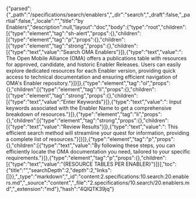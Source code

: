 {"parsed":{"_path":"/specifications/search/enablers","_dir":"search","_draft":false,"_partial":false,"_locale":"","title":"by Enablers","description":null,"layout":"doc","body":{"type":"root","children":[{"type":"element","tag":"sh-alert","props":{},"children":[{"type":"element","tag":"p","props":{},"children":[{"type":"element","tag":"strong","props":{},"children":[{"type":"text","value":"Search OMA Enablers"}]},{"type":"text","value":": The Open Mobile Alliance (OMA) offers a publications table with resources for approved, candidate, and historic Enabler Releases. Users can easily explore dedicated resources for each Enabler version, providing quick access to technical documentation and ensuring efficient navigation of OMA's Enabler repository."}]}]},{"type":"element","tag":"ol","props":{},"children":[{"type":"element","tag":"li","props":{},"children":[{"type":"element","tag":"strong","props":{},"children":[{"type":"text","value":"Enter Keywords"}]},{"type":"text","value":": Input keywords associated with the Enabler Name to get a comprehensive breakdown of resources."}]},{"type":"element","tag":"li","props":{},"children":[{"type":"element","tag":"strong","props":{},"children":[{"type":"text","value":"Review Results"}]},{"type":"text","value":": This efficient search method will streamline your quest for information, providing a complete list of resources."}]}]},{"type":"element","tag":"p","props":{},"children":[{"type":"text","value":"By following these steps, you can efficiently locate the OMA documentation you need, tailored to your specific requirements."}]},{"type":"element","tag":"p","props":{},"children":[{"type":"text","value":"{RESOURCE TABLES PER ENABLER}"}]}],"toc":{"title":"","searchDepth":2,"depth":2,"links":[]}},"_type":"markdown","_id":"content:2.specifications:10.search:20.enablers.md","_source":"content","_file":"2.specifications/10.search/20.enablers.md","_extension":"md"},"hash":"4QlQTK39jq"}